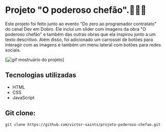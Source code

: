# Projeto "O poderoso chefão".🤵🏻‍♂️

 Este projeto foi feito junto ao evento "Do zero ao programador contratato" do canal Dev em Dobro. Ele incluí um slider com imagens da obra "O poderoso chefão" e também das outras obras que ela inspirou junto a um texto descritivo. Além disso, foi adicionado um carrossel de botões para interagir com as imagens e também um menu lateral com botões para redes sociais.

[<img src="./Projeto O poderoso chefão.gif" alt= "gif mostruário do projeto">]

## Tecnologias utilizadas

- HTML
- CSS 
- JavaScript

## Git clone:
```
git clone https://github.com/victor-saints/projeto-poderoso-chefao.git
```
